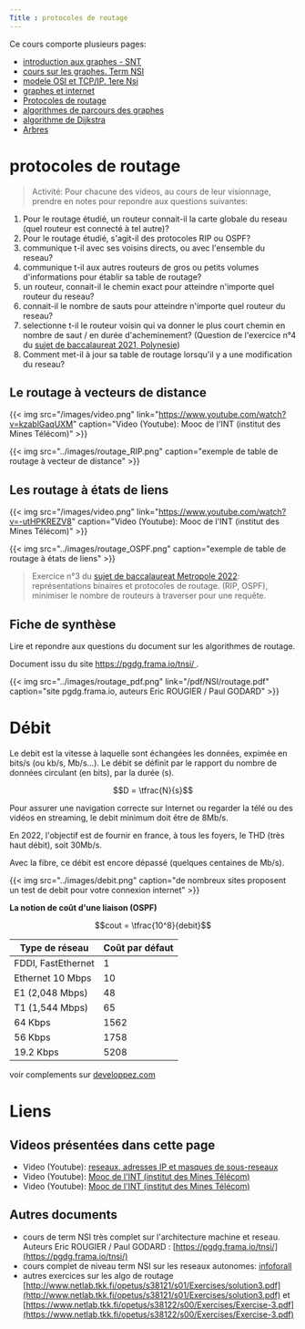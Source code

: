 ```yaml
---
Title : protocoles de routage
---
```

Ce cours comporte plusieurs pages:

* [introduction aux graphes - SNT](/docs/SNT_2nde/pages/pages_algo/graphes/page1/)
* [cours sur les graphes. Term NSI](/docs/NSI/structure/page5/)
* [modele OSI et TCP/IP. 1ere Nsi](/docs/SNT_2nde/pages/page3/modele_OSI/)
* [graphes et internet](/docs/NSI/architecture/page3/)
* [Protocoles de routage](/docs/NSI/architecture/page31/)
* [algorithmes de parcours des graphes](/docs/SNT_2nde/pages/pages_algo/graphes/page2/)
* [algorithme de Dijkstra](/docs/SNT_2nde/pages/pages_algo/graphes/page4/)
* [Arbres](/docs/NSI/structure/page4/)


# protocoles de routage
> Activité: Pour chacune des videos, au cours de leur visionnage, prendre en notes pour repondre aux questions suivantes:

1. Pour le routage étudié, un routeur connait-il la carte globale du reseau (quel routeur est connecté à tel autre)?
2. Pour le routage étudié, s'agit-il des protocoles RIP ou OSPF?
3. communique t-il avec ses voisins directs, ou avec l'ensemble du reseau?
4. communique t-il aux autres routeurs de gros ou petits volumes d'informations pour établir sa table de routage?
5. un routeur, connait-il le chemin exact pour atteindre n'importe quel routeur du reseau?
6. connait-il le nombre de sauts pour atteindre n'importe quel routeur du reseau? 
7. selectionne t-il le routeur voisin qui va donner le plus court chemin en nombre de saut / en durée d'acheminement? (Question de l'exercice n°4 du [sujet de baccalaureat 2021, Polynesie](https://eduscol.education.fr/document/32770/download))
8. Comment met-il à jour sa table de routage lorsqu'il y a une modification du reseau?

## Le routage à vecteurs de distance
{{< img src="/images/video.png" link="https://www.youtube.com/watch?v=kzablGaqUXM"  caption="Video (Youtube): Mooc de l'INT (institut des Mines Télécom)" >}}


{{< img src="../images/routage_RIP.png"  caption="exemple de table de routage à vecteur de distance" >}}

## Les routage à états de liens
{{< img src="/images/video.png" link="https://www.youtube.com/watch?v=-utHPKREZV8"  caption="Video (Youtube): Mooc de l'INT (institut des Mines Télécom)" >}}




{{< img src="../images/routage_OSPF.png"  caption="exemple de table de routage à états de liens" >}}

> Exercice n°3 du [sujet de baccalaureat Metropole 2022](/docs/NSI/bac/page6/#bac-2022-metropole1-exercice-3): représentations binaires et protocoles de routage. (RIP, OSPF), minimiser le nombre de routeurs à traverser pour une requête.

## Fiche de synthèse
Lire et repondre aux questions du document sur les algorithmes de routage.

Document issu du site [https://pgdg.frama.io/tnsi/ ](https://pgdg.frama.io/tnsi/).

{{< img src="../images/routage_pdf.png" link="/pdf/NSI/routage.pdf"  caption="site pgdg.frama.io, auteurs Eric ROUGIER / Paul GODARD" >}} 

# Débit
Le debit est la vitesse à laquelle sont échangées les données, expimée en bits/s (ou kb/s, Mb/s...). Le débit se définit par le rapport du nombre de données circulant (en bits), par la durée (s).

$$D = \tfrac{N}{s}$$

Pour assurer une navigation correcte sur Internet ou regarder la télé ou des vidéos en streaming, le debit minimum doit être de 8Mb/s.

En 2022, l'objectif est de fournir en france, à tous les foyers, le THD (très haut débit), soit 30Mb/s. 

Avec la fibre, ce débit est encore dépassé (quelques centaines de Mb/s).

{{< img src="../images/debit.png"  caption="de nombreux sites proposent un test de debit pour votre connexion internet" >}}

**La notion de coût d'une liaison (OSPF)**

$$cout = \tfrac{10^8}{debit}$$

| Type de réseau | Coût par défaut |
|--- |--- |
| FDDI, FastEthernet | 1 |
| Ethernet 10 Mbps | 10 |
| E1 (2,048 Mbps) | 48 |
| T1 (1,544 Mbps) | 65 |
| 64 Kbps | 1562 |
| 56 Kbps | 1758 |
| 19.2 Kbps | 5208 |

voir complements sur [developpez.com](https://inetdoc.developpez.com/tutoriels/routage-dynamique-protocole-ospf/)

# Liens
## Videos présentées dans cette page

* Video (Youtube): [reseaux, adresses IP et masques de sous-reseaux](https://www.youtube.com/watch?v=RnpSaDSSjR4)
* Video (Youtube): [Mooc de l'INT (institut des Mines Télécom)](https://www.youtube.com/watch?v=kzablGaqUXM)
* Video (Youtube): [Mooc de l'INT (institut des Mines Télécom)](https://www.youtube.com/watch?v=-utHPKREZV8)
## Autres documents
* cours de term NSI très complet sur l'architecture machine et reseau. Auteurs Eric ROUGIER / Paul GODARD : [https://pgdg.frama.io/tnsi/](https://pgdg.frama.io/tnsi/)
* cours complet de niveau term NSI sur les reseaux autonomes: [infoforall](https://www.infoforall.fr/act/archi/procole-de-routage-dynamique-rip/)
* autres exercices sur les algo de routage [http://www.netlab.tkk.fi/opetus/s38121/s01/Exercises/solution3.pdf](http://www.netlab.tkk.fi/opetus/s38121/s01/Exercises/solution3.pdf) et [https://www.netlab.tkk.fi/opetus/s38122/s00/Exercises/Exercise-3.pdf](https://www.netlab.tkk.fi/opetus/s38122/s00/Exercises/Exercise-3.pdf)

